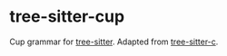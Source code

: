 # tree-sitter-cup

Cup grammar for [tree-sitter](https://github.com/tree-sitter/tree-sitter).
Adapted from [tree-sitter-c](https://github.com/tree-sitter/tree-sitter-c).

